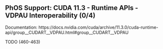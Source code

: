 <h2>PhOS Support: CUDA 11.3 - Runtime APIs - VDPAU Interoperability (0/4)</h2>

<p>
Documentation: https://docs.nvidia.com/cuda/archive/11.3.0/cuda-runtime-api/group__CUDART__VDPAU.html#group__CUDART__VDPAU

TODO (460-463)
